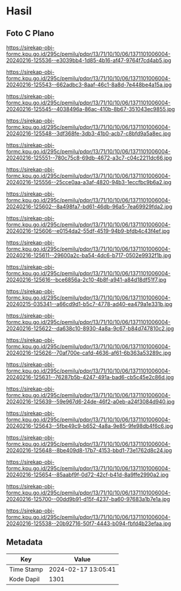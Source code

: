 # Hasil

## Foto C Plano

https://sirekap-obj-formc.kpu.go.id/295c/pemilu/pdpr/13/71/10/10/06/1371101006004-20240216-125536--e3039bb4-1d85-4b16-af47-9764f7cd4ab5.jpg

https://sirekap-obj-formc.kpu.go.id/295c/pemilu/pdpr/13/71/10/10/06/1371101006004-20240216-125543--662adbc3-8aaf-46c1-8a8d-7e448be4a15a.jpg

https://sirekap-obj-formc.kpu.go.id/295c/pemilu/pdpr/13/71/10/10/06/1371101006004-20240216-125545--4038496a-86ac-410b-8b67-351043ec9855.jpg

https://sirekap-obj-formc.kpu.go.id/295c/pemilu/pdpr/13/71/10/10/06/1371101006004-20240216-125548--3df368fe-3db3-41b0-acb7-c8bfd9a5a8ec.jpg

https://sirekap-obj-formc.kpu.go.id/295c/pemilu/pdpr/13/71/10/10/06/1371101006004-20240216-125551--780c75c8-69db-4672-a3c7-c04c2211dc66.jpg

https://sirekap-obj-formc.kpu.go.id/295c/pemilu/pdpr/13/71/10/10/06/1371101006004-20240216-125556--25cce0aa-a3af-4820-94b3-1eccfbc9b6a2.jpg

https://sirekap-obj-formc.kpu.go.id/295c/pemilu/pdpr/13/71/10/10/06/1371101006004-20240216-125602--8a498fa7-bd61-46db-96a5-7ea69929fda2.jpg

https://sirekap-obj-formc.kpu.go.id/295c/pemilu/pdpr/13/71/10/10/06/1371101006004-20240216-125606--e0154da2-55df-4519-94b9-bfdb4c43f4ef.jpg

https://sirekap-obj-formc.kpu.go.id/295c/pemilu/pdpr/13/71/10/10/06/1371101006004-20240216-125611--29600a2c-ba54-4dc6-b717-0502e9932f1b.jpg

https://sirekap-obj-formc.kpu.go.id/295c/pemilu/pdpr/13/71/10/10/06/1371101006004-20240216-125616--bce6856a-2c10-4b8f-a941-a84d18df51f7.jpg

https://sirekap-obj-formc.kpu.go.id/295c/pemilu/pdpr/13/71/10/10/06/1371101006004-20240215-035341--a66cd9d1-b5c7-4778-ad40-ea479a1e331b.jpg

https://sirekap-obj-formc.kpu.go.id/295c/pemilu/pdpr/13/71/10/10/06/1371101006004-20240216-125622--da638c10-8930-4a8a-9c67-b84d747810c2.jpg

https://sirekap-obj-formc.kpu.go.id/295c/pemilu/pdpr/13/71/10/10/06/1371101006004-20240216-125626--70af700e-cafd-4636-af61-6b363a53289c.jpg

https://sirekap-obj-formc.kpu.go.id/295c/pemilu/pdpr/13/71/10/10/06/1371101006004-20240216-125631--76287b5b-4247-491a-bad6-cb5c45e2c86d.jpg

https://sirekap-obj-formc.kpu.go.id/295c/pemilu/pdpr/13/71/10/10/06/1371101006004-20240216-125639--59e967d6-24de-46f2-a0eb-a24f3084d940.jpg

https://sirekap-obj-formc.kpu.go.id/295c/pemilu/pdpr/13/71/10/10/06/1371101006004-20240216-125643--5fbe49c9-b652-4a8a-9e85-9fe98db4f6c6.jpg

https://sirekap-obj-formc.kpu.go.id/295c/pemilu/pdpr/13/71/10/10/06/1371101006004-20240216-125648--8be409d8-17b7-4153-bbd1-73e1762d8c24.jpg

https://sirekap-obj-formc.kpu.go.id/295c/pemilu/pdpr/13/71/10/10/06/1371101006004-20240216-125654--85aabf9f-0d72-42cf-b41d-8a9ffe2990a2.jpg

https://sirekap-obj-formc.kpu.go.id/295c/pemilu/pdpr/13/71/10/10/06/1371101006004-20240216-125700--00dd9b91-d15f-4237-ba60-97683a1b7e1a.jpg

https://sirekap-obj-formc.kpu.go.id/295c/pemilu/pdpr/13/71/10/10/06/1371101006004-20240216-125538--20b92716-50f7-4443-b094-fbfd4b23efaa.jpg


## Metadata

| Key        | Value               |
| ---------- | ------------------- |
| Time Stamp | 2024-02-17 13:05:41 |
| Kode Dapil | 1301                |



